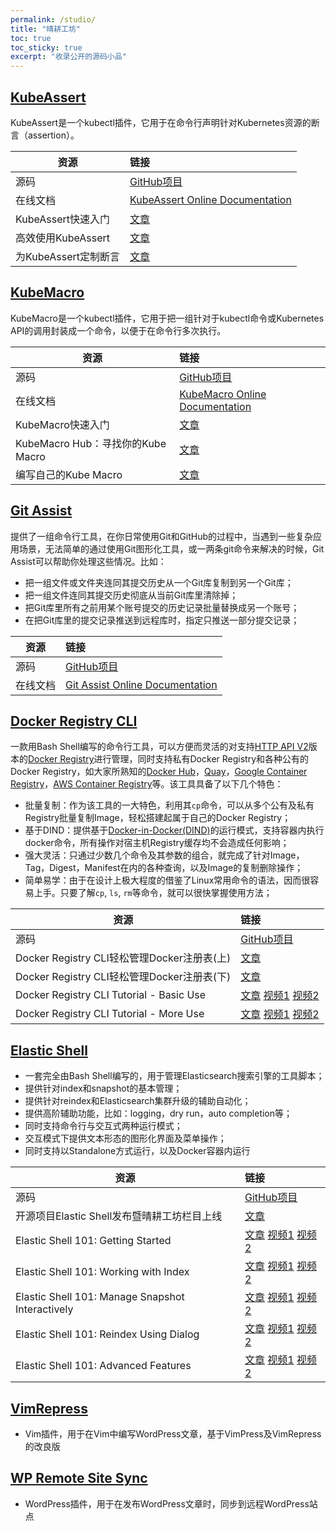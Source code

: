 ```yaml
---
permalink: /studio/
title: "晴耕工坊"
toc: true
toc_sticky: true
excerpt: "收录公开的源码小品"
---
```


## [KubeAssert](https://github.com/morningspace/kubeassert)

KubeAssert是一个kubectl插件，它用于在命令行声明针对Kubernetes资源的断言（assertion）。

| 资源 		| 链接
| ---- 		|:----
| 源码			| [GitHub项目](https://github.com/morningspace/kubeassert)
| 在线文档	| [KubeAssert Online Documentation](https://morningspace.github.io/kubeassert/docs)
| KubeAssert快速入门								| [文章](/tech/kubeassert-1/)
| 高效使用KubeAssert								| [文章](/tech/kubeassert-2/)
| 为KubeAssert定制断言							| [文章](/tech/kubeassert-3/)

## [KubeMacro](https://github.com/morningspace/kubemacro)

KubeMacro是一个kubectl插件，它用于把一组针对于kubectl命令或Kubernetes API的调用封装成一个命令，以便于在命令行多次执行。

| 资源 		| 链接
| ---- 		|:----
| 源码			| [GitHub项目](https://github.com/morningspace/kubemacro)
| 在线文档	| [KubeMacro Online Documentation](https://morningspace.github.io/kubemacro/docs)
| KubeMacro快速入门								| [文章](/tech/kubemacro-1/)
| KubeMacro Hub：寻找你的Kube Macro	| [文章](/tech/kubemacro-2/)
| 编写自己的Kube Macro							| [文章](/tech/kubemacro-3/)

## [Git Assist](https://github.com/morningspace/git-assist)

提供了一组命令行工具，在你日常使用Git和GitHub的过程中，当遇到一些复杂应用场景，无法简单的通过使用Git图形化工具，或一两条git命令来解决的时候，Git Assist可以帮助你处理这些情况。比如：
* 把一组文件或文件夹连同其提交历史从一个Git库复制到另一个Git库；
* 把一组文件连同其提交历史彻底从当前Git库里清除掉；
* 把Git库里所有之前用某个账号提交的历史记录批量替换成另一个账号；
* 在把Git库里的提交记录推送到远程库时，指定只推送一部分提交记录；

| 资源 		| 链接
| ---- 		|:----
| 源码			| [GitHub项目](https://github.com/morningspace/git-assist)
| 在线文档	| [Git Assist Online Documentation](https://morningspace.github.io/git-assist/docs)

## [Docker Registry CLI](https://github.com/morningspace/docker-registry-cli)

一款用Bash Shell编写的命令行工具，可以方便而灵活的对支持[HTTP API V2](https://docs.docker.com/registry/spec/api/)版本的[Docker Registry](https://docs.docker.com/registry/)进行管理，同时支持私有Docker Registry和各种公有的Docker Registry，如大家所熟知的[Docker Hub](https://hub.docker.com/)，[Quay](https://quay.io/)，[Google Container Registry](https://cloud.google.com/container-registry/)，[AWS Container Registry](https://aws.amazon.com/ecr/)等。该工具具备了以下几个特色：
* 批量复制：作为该工具的一大特色，利用其`cp`命令，可以从多个公有及私有Registry批量复制Image，轻松搭建起属于自己的Docker Registry；
* 基于DIND：提供基于[Docker-in-Docker(DIND)](https://github.com/jpetazzo/dind)的运行模式，支持容器内执行docker命令，所有操作对宿主机Registry缓存均不会造成任何影响；
* 强大灵活：只通过少数几个命令及其参数的组合，就完成了针对Image，Tag，Digest，Manifest在内的各种查询，以及Image的复制删除操作；
* 简单易学：由于在设计上极大程度的借鉴了Linux常用命令的语法，因而很容易上手。只要了解`cp`, `ls`, `rm`等命令，就可以很快掌握使用方法；

| 资源 	| 链接
| ---- 	|:----
| 源码 	| [GitHub项目](https://github.com/morningspace/docker-registry-cli)
| Docker Registry CLI轻松管理Docker注册表(上) | [文章](/tech/use-docker-reg-cli-1/)
| Docker Registry CLI轻松管理Docker注册表(下) | [文章](/tech/use-docker-reg-cli-2/)
| Docker Registry CLI Tutorial - Basic Use | [文章](/tech/reg-cli-tutorial-1/) [视频1](https://v.youku.com/v_show/id_XNDE3ODk0NTk4MA==.html?f=52175776 "优酷自频道") [视频2](https://youtu.be/j_Bd4G5aGXA "YouTube Channel")
| Docker Registry CLI Tutorial - More Use  | [文章](/tech/reg-cli-tutorial-2/) [视频1](https://v.youku.com/v_show/id_XNDE5Nzk2OTA3Mg==.html?f=52175776 "优酷自频道") [视频2](https://youtu.be/wySn3fvtmdE "YouTube Channel")

## [Elastic Shell](https://github.com/morningspace/elastic-shell)

* 一套完全由Bash Shell编写的，用于管理Elasticsearch搜索引擎的工具脚本；
* 提供针对index和snapshot的基本管理；
* 提供针对reindex和Elasticsearch集群升级的辅助自动化；
* 提供高阶辅助功能，比如：logging，dry run，auto completion等；
* 同时支持命令行与交互式两种运行模式；
* 交互模式下提供文本形态的图形化界面及菜单操作；
* 同时支持以Standalone方式运行，以及Docker容器内运行

| 资源 	| 链接
| ---- 	|:----
| 源码 	| [GitHub项目](https://github.com/morningspace/elastic-shell)
| 开源项目Elastic Shell发布暨晴耕工坊栏目上线 | [文章](/tech/elash-and-studio/)
| Elastic Shell 101: Getting Started | [文章](/tech/elash101-1/) [视频1](https://v.youku.com/v_show/id_XNDEwNjI0OTk2OA==.html?f=52133377 "优酷") [视频2](https://youtu.be/9r_RNz89SVw "YouTube")
| Elastic Shell 101: Working with Index | [文章](/tech/elash101-2/) [视频1](https://v.youku.com/v_show/id_XNDExNjc0OTU4NA==.html?f=52133377 "优酷") [视频2](https://youtu.be/nWX8miFbRPQ "YouTube")
| Elastic Shell 101: Manage Snapshot Interactively | [文章](/tech/elash101-3/) [视频1](https://v.youku.com/v_show/id_XNDEyODY2NTA3Mg==.html?f=52133377 "优酷") [视频2](https://youtu.be/_KwIkjoRQS8 "YouTube")
| Elastic Shell 101: Reindex Using Dialog | [文章](/tech/elash101-4/) [视频1](https://v.youku.com/v_show/id_XNDEzNTMwMTU5Ng==.html?f=52133377 "优酷") [视频2](https://youtu.be/ywgxY1h0PsA "YouTube")
| Elastic Shell 101: Advanced Features | [文章](/tech/elash101-5/) [视频1](https://v.youku.com/v_show/id_XNDE1NTQ1NjIwNA==.html?f=52133377 "优酷") [视频2](https://youtu.be/wc4CnChWxPE "YouTube")

## [VimRepress](https://github.com/morningspace/VimRepress)

* Vim插件，用于在Vim中编写WordPress文章，基于VimPress及VimRepress的改良版

## [WP Remote Site Sync](https://github.com/morningspace/wp-remote-site-sync)

* WordPress插件，用于在发布WordPress文章时，同步到远程WordPress站点
